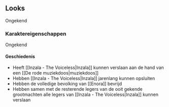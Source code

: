 
## Looks
Ongekend

### Karaktereigenschappen
Ongekend

#### Geschiedenis
- Heeft [[Inzala - The Voiceless|Inzala]] kunnen verslaan aan de hand van een [[De rode muziekdoos|muziekdoos]]
- Hebben [[Inzala - The Voiceless|Inzala]] jarenlang kunnen opsluiten
- Hebben de volledige bevolking van [[Enora]] bevrijd
- Hebben samen met de resterende legers van de ooit gekende grootmachten alle legers van [[Inzala - The Voiceless|Inzala]] kunnen verslaan